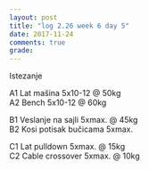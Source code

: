 ```yaml
---
layout: post
title: "log 2.26 week 6 day 5"
date: 2017-11-24
comments: true
grade:
---
```


Istezanje

A1 Lat mašina 5x10-12 @ 50kg     
A2 Bench 5x10-12 @ 60kg  

B1 Veslanje na sajli 5xmax. @ 45kg  
B2 Kosi potisak bučicama 5xmax.     

C1 Lat pulldown 5xmax. @ 15kg                
C2 Cable crossover 5xmax. @ 10kg      
